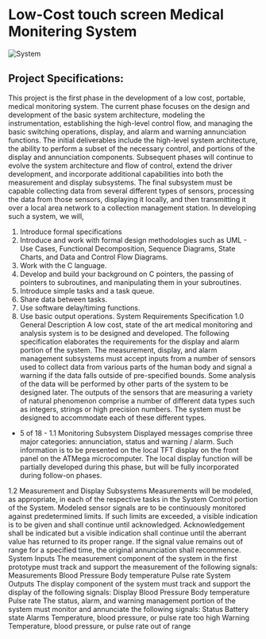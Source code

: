 
# Low-Cost touch screen Medical Monitering System
![System](file:///Users/joshshih/Desktop/Screen%20Shot%202019-11-06%20at%209.58.14%20PM.png)
## Project Specifications:
This project is the first phase in the development of a low cost, portable, medical monitoring
system. The current phase focuses on the design and development of the basic system
architecture, modeling the instrumentation, establishing the high-level control flow, and
managing the basic switching operations, display, and alarm and warning annunciation
functions. The initial deliverables include the high-level system architecture, the ability to
perform a subset of the necessary control, and portions of the display and annunciation
components. Subsequent phases will continue to evolve the system architecture and flow of
control, extend the driver development, and incorporate additional capabilities into both the
measurement and display subsystems.
The final subsystem must be capable collecting data from several different types of sensors,
processing the data from those sensors, displaying it locally, and then transmitting it over a
local area network to a collection management station.
In developing such a system, we will,
1. Introduce formal specifications
2. Introduce and work with formal design methodologies such as UML - Use Cases,
Functional Decomposition, Sequence Diagrams, State Charts, and Data and Control
Flow Diagrams.
3. Work with the C language.
4. Develop and build your background on C pointers, the passing of pointers to
subroutines, and manipulating them in your subroutines.
5. Introduce simple tasks and a task queue.
6. Share data between tasks.
7. Use software delay/timing functions.
8. Use basic output operations. 
System Requirements Specification
1.0 General Description
A low cost, state of the art medical monitoring and analysis system is to be designed and
developed. The following specification elaborates the requirements for the display and alarm
portion of the system.
The measurement, display, and alarm management subsystems must accept inputs from a
number of sensors used to collect data from various parts of the human body and signal a
warning if the data falls outside of pre-specified bounds. Some analysis of the data will be
performed by other parts of the system to be designed later.
The outputs of the sensors that are measuring a variety of natural phenomenon comprise a
number of different data types such as integers, strings or high precision numbers. The
system must be designed to accommodate each of these different types. 
- 5 of 18 -
1.1 Monitoring Subsystem
Displayed messages comprise three major categories: annunciation, status and warning /
alarm. Such information is to be presented on the local TFT display on the front panel on the
ATMega microcomputer.
The local display function will be partially developed during this phase, but will be fully
incorporated during follow-on phases.

1.2 Measurement and Display Subsystems
Measurements will be modeled, as appropriate, in each of the respective tasks in the System
Control portion of the System. Modeled sensor signals are to be continuously monitored
against predetermined limits. If such limits are exceeded, a visible indication is to be given
and shall continue until acknowledged.
Acknowledgement shall be indicated but a visible indication shall continue until the aberrant
value has returned to its proper range. If the signal value remains out of range for a specified
time, the original annunciation shall recommence.
System Inputs
The measurement component of the system in the first prototype must track and support
the measurement of the following signals:
Measurements
Blood Pressure
Body temperature
Pulse rate
System Outputs
The display component of the system must track and support the display of the following
signals:
Display
Blood Pressure
Body temperature
Pulse rate
The status, alarm, and warning management portion of the system must monitor and
annunciate the following signals:
Status
Battery state
Alarms
Temperature, blood pressure, or pulse rate too high
Warning
Temperature, blood pressure, or pulse rate out of range 

